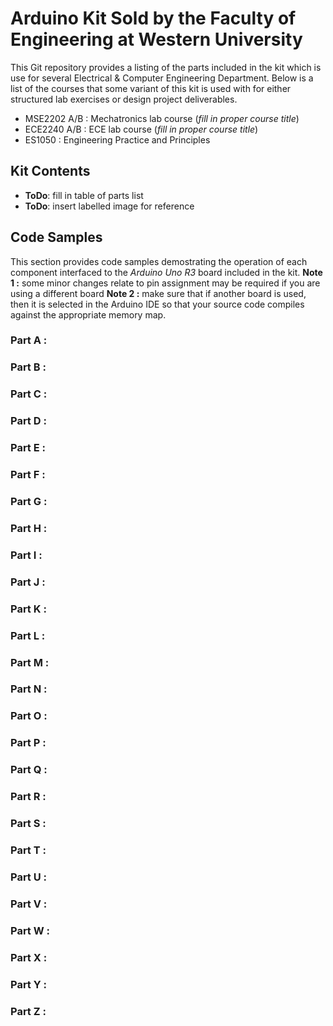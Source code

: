 # Arduino Kit Sold by the Faculty of Engineering at Western University

This Git repository provides a listing of the parts included in the kit which is use for several Electrical & Computer Engineering Department.
Below is a list of the courses that some variant of this kit is used with for either structured lab exercises or design project deliverables.

 - MSE2202 A/B : Mechatronics lab course (*fill in proper course title*)
 - ECE2240 A/B : ECE lab course (*fill in proper course title*)
 - ES1050      : Engineering Practice and Principles

## Kit Contents

 - **ToDo**: fill in table of parts list
 - **ToDo**: insert labelled image for reference

## Code Samples

This section provides code samples demostrating the operation of each component interfaced to the  *Arduino Uno R3* board included in the kit.
**Note 1 :** some minor changes relate to pin assignment may be required if you are using a different board
**Note 2 :** make sure that if another board is used, then it is selected in the Arduino IDE so that your source code compiles against the appropriate memory map.

### Part A : 

### Part B :

### Part C :

### Part D :

### Part E :

### Part F :

### Part G :

### Part H :

### Part I :

### Part J :

### Part K :

### Part L :

### Part M :

### Part N :

### Part O :

### Part P :

### Part Q :

### Part R :

### Part S :

### Part T :

### Part U :

### Part V :

### Part W :

### Part X :

### Part Y :

### Part Z :




